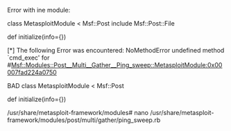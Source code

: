 Error with ine module:

class MetasploitModule < Msf::Post
  include Msf::Post::File

  def initialize(info={})

[*] The following Error was encountered: NoMethodError undefined method `cmd_exec' for #<Msf::Modules::Post__Multi__Gather__Ping_sweep::MetasploitModule:0x00007fad224a0750>

BAD
class MetasploitModule < Msf::Post


  def initialize(info={})


/usr/share/metasploit-framework/modules# nano /usr/share/metasploit-framework/modules/post/multi/gather/ping_sweep.rb
